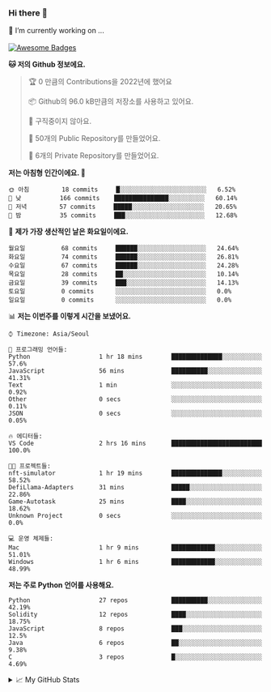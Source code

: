 ### Hi there 👋 
🔭 I’m currently working on ... </br></br>
[![Awesome Badges](https://img.shields.io/badge/Introduce-EN-green.svg)](https://github.com/tlatkdgus1/tlatkdgus1/blob/main/README.md.en)

<!--START_SECTION:waka-->
**🐱 저의 Github 정보에요.** 

> 🏆 0 만큼의 Contributions을 2022년에 했어요
 > 
> 📦 Github의 96.0 kB만큼의 저장소를 사용하고 있어요. 
 > 
> 🚫 구직중이지 않아요.
 > 
> 📜 50개의 Public Repository를 만들었어요. 
 > 
> 🔑 6개의 Private Repository를 만들었어요.  

**저는 아침형 인간이에요. 🐤** 

```text
🌞 아침         18 commits     █░░░░░░░░░░░░░░░░░░░░░░░░   6.52% 
🌆 낮　         166 commits    ███████████████░░░░░░░░░░   60.14% 
🌃 저녁         57 commits     █████░░░░░░░░░░░░░░░░░░░░   20.65% 
🌙 밤　         35 commits     ███░░░░░░░░░░░░░░░░░░░░░░   12.68%

```
📅 **제가 가장 생산적인 날은 화요일이에요.** 

```text
월요일          68 commits     ██████░░░░░░░░░░░░░░░░░░░   24.64% 
화요일          74 commits     ██████░░░░░░░░░░░░░░░░░░░   26.81% 
수요일          67 commits     ██████░░░░░░░░░░░░░░░░░░░   24.28% 
목요일          28 commits     ██░░░░░░░░░░░░░░░░░░░░░░░   10.14% 
금요일          39 commits     ███░░░░░░░░░░░░░░░░░░░░░░   14.13% 
토요일          0 commits      ░░░░░░░░░░░░░░░░░░░░░░░░░   0.0% 
일요일          0 commits      ░░░░░░░░░░░░░░░░░░░░░░░░░   0.0%

```


📊 **저는 이번주를 이렇게 시간을 보냈어요.** 

```text
⌚︎ Timezone: Asia/Seoul

💬 프로그래밍 언어들: 
Python                   1 hr 18 mins        ██████████████░░░░░░░░░░░   57.6% 
JavaScript               56 mins             ██████████░░░░░░░░░░░░░░░   41.31% 
Text                     1 min               ░░░░░░░░░░░░░░░░░░░░░░░░░   0.92% 
Other                    0 secs              ░░░░░░░░░░░░░░░░░░░░░░░░░   0.11% 
JSON                     0 secs              ░░░░░░░░░░░░░░░░░░░░░░░░░   0.05%

🔥 에디터들: 
VS Code                  2 hrs 16 mins       █████████████████████████   100.0%

🐱‍💻 프로젝트들: 
nft-simulator            1 hr 19 mins        ██████████████░░░░░░░░░░░   58.52% 
DefiLlama-Adapters       31 mins             █████░░░░░░░░░░░░░░░░░░░░   22.86% 
Game-Autotask            25 mins             ████░░░░░░░░░░░░░░░░░░░░░   18.62% 
Unknown Project          0 secs              ░░░░░░░░░░░░░░░░░░░░░░░░░   0.0%

💻 운영 체제들: 
Mac                      1 hr 9 mins         ████████████░░░░░░░░░░░░░   51.01% 
Windows                  1 hr 6 mins         ████████████░░░░░░░░░░░░░   48.99%

```

**저는 주로 Python 언어를 사용해요.** 

```text
Python                   27 repos            ██████████░░░░░░░░░░░░░░░   42.19% 
Solidity                 12 repos            ████░░░░░░░░░░░░░░░░░░░░░   18.75% 
JavaScript               8 repos             ███░░░░░░░░░░░░░░░░░░░░░░   12.5% 
Java                     6 repos             ██░░░░░░░░░░░░░░░░░░░░░░░   9.38% 
C                        3 repos             █░░░░░░░░░░░░░░░░░░░░░░░░   4.69%

```



<!--END_SECTION:waka-->

<details>
<summary>📈 My GitHub Stats</summary>
<p align="center"> <img src="https://github-readme-stats.vercel.app/api?username=tlatkdgus1&show_icons=true" alt="tlatkdgus1" />
</details>
